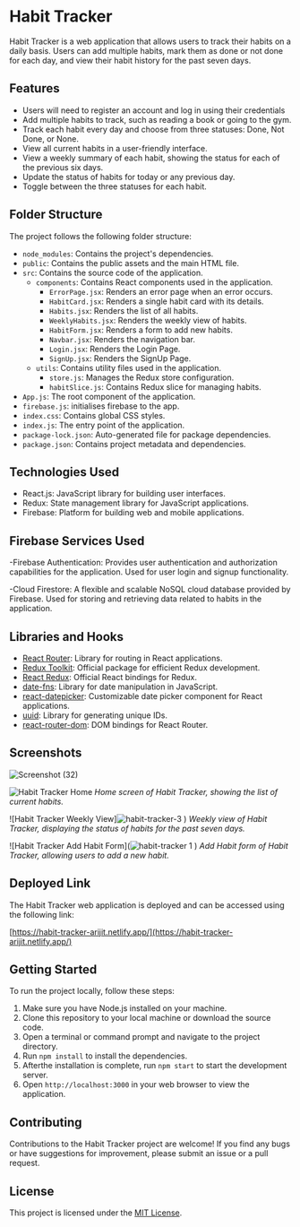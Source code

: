 # Habit Tracker

Habit Tracker is a web application that allows users to track their habits on a daily basis. Users can add multiple habits, mark them as done or not done for each day, and view their habit history for the past seven days.

## Features

- Users will need to register an account and log in using their credentials 
- Add multiple habits to track, such as reading a book or going to the gym.
- Track each habit every day and choose from three statuses: Done, Not Done, or None.
- View all current habits in a user-friendly interface.
- View a weekly summary of each habit, showing the status for each of the previous six days.
- Update the status of habits for today or any previous day.
- Toggle between the three statuses for each habit.

## Folder Structure

The project follows the following folder structure:

- `node_modules`: Contains the project's dependencies.
- `public`: Contains the public assets and the main HTML file.
- `src`: Contains the source code of the application.
  - `components`: Contains React components used in the application.
    - `ErrorPage.jsx`: Renders an error page when an error occurs.
    - `HabitCard.jsx`: Renders a single habit card with its details.
    - `Habits.jsx`: Renders the list of all habits.
    - `WeeklyHabits.jsx`: Renders the weekly view of habits.
    - `HabitForm.jsx`: Renders a form to add new habits.
    - `Navbar.jsx`: Renders the navigation bar.
    - `Login.jsx`: Renders the Login Page.
    - `SignUp.jsx`: Renders the SignUp Page.
  - `utils`: Contains utility files used in the application.
    - `store.js`: Manages the Redux store configuration.
    - `habitSlice.js`: Contains Redux slice for managing habits.
- `App.js`: The root component of the application.
- `firebase.js`: initialises firebase to the app.
- `index.css`: Contains global CSS styles.
- `index.js`: The entry point of the application.
- `package-lock.json`: Auto-generated file for package dependencies.
- `package.json`: Contains project metadata and dependencies.

## Technologies Used

- React.js: JavaScript library for building user interfaces.
- Redux: State management library for JavaScript applications.
- Firebase: Platform for building web and mobile applications.

## Firebase Services Used

-Firebase Authentication: Provides user authentication and authorization capabilities for the application. Used for user login and signup functionality.

-Cloud Firestore: A flexible and scalable NoSQL cloud database provided by Firebase. Used for storing and retrieving data related to habits in the application.

## Libraries and Hooks

- [React Router](https://reactrouter.com/): Library for routing in React applications.
- [Redux Toolkit](https://redux-toolkit.js.org/): Official package for efficient Redux development.
- [React Redux](https://react-redux.js.org/): Official React bindings for Redux.
- [date-fns](https://date-fns.org/): Library for date manipulation in JavaScript.
- [react-datepicker](https://github.com/Hacker0x01/react-datepicker): Customizable date picker component for React applications.
- [uuid](https://github.com/uuidjs/uuid): Library for generating unique IDs.
- [react-router-dom](https://reactrouter.com/web/guides/quick-start): DOM bindings for React Router.

## Screenshots
![Screenshot (32)](https://github.com/arijitmandal10/Habit-Tracker-React/assets/114182784/64501ff0-794c-4671-a102-41cafe7a3836)


![Habit Tracker Home](![habit-tracker-2](https://github.com/arijitmandal10/Habit-Tracker-React/assets/114182784/83ac6648-c9e4-4e0f-ad22-617c5270373d)
)
*Home screen of Habit Tracker, showing the list of current habits.*

![Habit Tracker Weekly View]![habit-tracker-3](https://github.com/arijitmandal10/Habit-Tracker-React/assets/114182784/ea76e5d6-ed29-499a-8156-f2b70592bdf0)
)
*Weekly view of Habit Tracker, displaying the status of habits for the past seven days.*

![Habit Tracker Add Habit Form](![habit-tracker 1](https://github.com/arijitmandal10/Habit-Tracker-React/assets/114182784/550ca0f6-812c-4b7b-a78e-58d41d6cf32e)
)
*Add Habit form of Habit Tracker, allowing users to add a new habit.*


## Deployed Link

The Habit Tracker web application is deployed and can be accessed using the following link:

[https://habit-tracker-arijit.netlify.app/](https://habit-tracker-arijit.netlify.app/)



## Getting Started

To run the project locally, follow these steps:

1. Make sure you have Node.js installed on your machine.
2. Clone this repository to your local machine or download the source code.
3. Open a terminal or command prompt and navigate to the project directory.
4. Run `npm install` to install the dependencies.
5. Afterthe installation is complete, run `npm start` to start the development server.
6. Open `http://localhost:3000` in your web browser to view the application.

## Contributing

Contributions to the Habit Tracker project are welcome! If you find any bugs or have suggestions for improvement, please submit an issue or a pull request.

## License

This project is licensed under the [MIT License](https://opensource.org/licenses/MIT).

